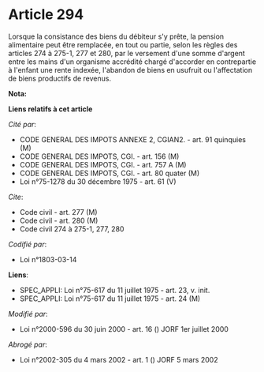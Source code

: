 # Article 294

Lorsque la consistance des biens du débiteur s'y prête, la pension alimentaire peut être remplacée, en tout ou partie, selon
les règles des articles 274 à 275-1, 277 et 280, par le versement d'une somme d'argent entre les mains d'un organisme
accrédité chargé d'accorder en contrepartie à l'enfant une rente indexée, l'abandon de biens en usufruit ou l'affectation de
biens productifs de revenus.

**Nota:**



**Liens relatifs à cet article**

_Cité par_:

  - CODE GENERAL DES IMPOTS ANNEXE 2, CGIAN2. - art. 91 quinquies (M)
  - CODE GENERAL DES IMPOTS, CGI. - art. 156 (M)
  - CODE GENERAL DES IMPOTS, CGI. - art. 757 A (M)
  - CODE GENERAL DES IMPOTS, CGI. - art. 80 quater (M)
  - Loi n°75-1278 du 30 décembre 1975 - art. 61 (V)

_Cite_:

  - Code civil - art. 277 (M)
  - Code civil - art. 280 (M)
  - Code civil 274 à 275-1, 277, 280

_Codifié par_:

  - Loi n°1803-03-14

**Liens**:

  - SPEC_APPLI: Loi n°75-617 du 11 juillet 1975 - art. 23, v. init.
  - SPEC_APPLI: Loi n°75-617 du 11 juillet 1975 - art. 24 (M)

_Modifié par_:

  - Loi n°2000-596 du 30 juin 2000 - art. 16 () JORF 1er juillet 2000

_Abrogé par_:

  - Loi n°2002-305 du 4 mars 2002 - art. 1 () JORF 5 mars 2002

